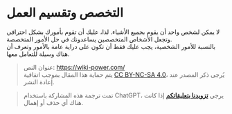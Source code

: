 # التخصص وتقسيم العمل

لا يمكن لشخص واحد أن يقوم بجميع الأشياء. لذا، عليك أن تقوم بأمورك بشكل احترافي وتجعل الأشخاص المتخصصين يساعدونك في حل الأمور المتخصصة.  
بالنسبة للأمور الشخصية، يجب عليك فقط أن تكون على دراية عامة بالأمور وتعرف أن هناك وسيلة للتعامل معها.

> عنوان النص: <https://wiki-power.com/>  
> يتم حماية هذا المقال بموجب اتفاقية [CC BY-NC-SA 4.0](https://creativecommons.org/licenses/by/4.0/deed.zh)، يُرجى ذكر المصدر عند إعادة النشر.

> تمت ترجمة هذه المشاركة باستخدام ChatGPT، يرجى [**تزويدنا بتعليقاتكم**](https://github.com/linyuxuanlin/Wiki_MkDocs/issues/new) إذا كانت هناك أي حذف أو إهمال.